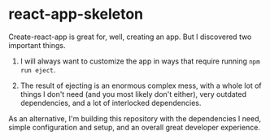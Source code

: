 # react-app-skeleton

Create-react-app is great for, well, creating an app. But I discovered two important things.

1. I will always want to customize the app in ways that require running `npm run eject`.

2. The result of ejecting is an enormous complex mess, with a whole lot of things I don't need (and you most likely don't either), very outdated dependencies, and a lot of interlocked dependencies.

As an alternative, I'm building this repository with the dependencies I need, simple configuration and setup, and an overall great developer experience.
